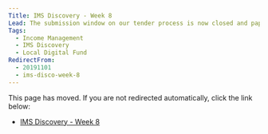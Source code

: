 ```yaml
---
Title: IMS Discovery - Week 8
Lead: The submission window on our tender process is now closed and paperwork is being pulled together for review.
Tags: 
  - Income Management
  - IMS Discovery
  - Local Digital Fund
RedirectFrom:
  - 20191101
  - ims-disco-week-8
---
```


This page has moved. If you are not redirected automatically, click the link below:

* <a id="redirectUrl" href="https://www.localgovims.digital/blog/ims-discovery-week-8/">IMS Discovery - Week 8</a>
